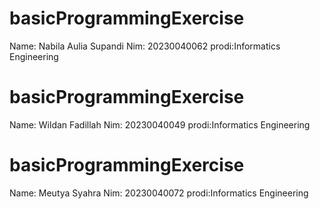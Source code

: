 # basicProgrammingExercise
Name: Nabila Aulia Supandi
Nim: 20230040062
prodi:Informatics Engineering
# basicProgrammingExercise
Name: Wildan Fadillah
Nim: 20230040049
prodi:Informatics Engineering
# basicProgrammingExercise
Name: Meutya Syahra
Nim: 20230040072
prodi:Informatics Engineering
